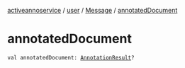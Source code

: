 [activeannoservice](../../index.md) / [user](../index.md) / [Message](index.md) / [annotatedDocument](./annotated-document.md)

# annotatedDocument

`val annotatedDocument: `[`AnnotationResult`](../../document/-annotation-result/index.md)`?`